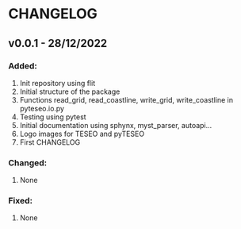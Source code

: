 # CHANGELOG

## v0.0.1 - 28/12/2022
### Added:
1) Init repository using flit
2) Initial structure of the package
3) Functions read_grid, read_coastline, write_grid, write_coastline in pyteseo.io.py
4) Testing using pytest
5) Initial documentation using sphynx, myst_parser, autoapi...
6) Logo images for TESEO and pyTESEO
7) First CHANGELOG
### Changed:
1) None
### Fixed:
1) None
<br/><br/>

